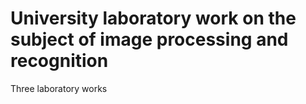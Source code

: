 # University laboratory work on the subject of image processing and recognition 
Three laboratory works
